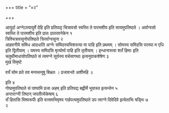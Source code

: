 +++
title = "०२"

+++
 

आयुर्दा अग्नेऽस्यायुर्मे देहि इति प्रतिपद्य चित्रावसो स्वस्ति ते पारमशीय
इति सायमुपतिष्ठते । अर्वाग्वसो स्वस्ति ते पारमशीय इति प्रातः
प्रातरवनेकेन १   
त्रिश्चित्रावसुनोपतिष्ठते
त्रिरर्वाग्वसुना २   
आहवनीये समिध आदधाति अग्नेः
समिदस्यभिशस्त्या मा पाहि इति प्रथमम् । सोमस्य
समिदसि परस्पा म एधि इति द्वितीयाम् । यमस्य समिदसि मृत्योर्मा
पाहि इति तृतीयाम् । इन्धानास्त्वा शतँ हिमाः इति
चतुर्थीमाधायोपतिष्ठते सं
त्वमग्ने सूर्यस्य वर्चसागथाः इत्यनुवाकशेषेण ३  
मुखं विमृष्टे

वयँ सोम व्रते तव मनस्तनूषु बिभ्रतः । प्रजावन्तो अशीमहि ॥

इति ४  
गोष्ठमुपतिष्ठते सं पश्यामि प्रजा अहम् इति प्रतिपद्य बह्वीर्मे
भूयास्त इत्यन्तेन ५  
अन्तराग्नी तिष्ठन् जपतीत्येकेषाम् ६  
सँ
हितासि विश्वरूपीः इति वत्समभिमृश्य गार्हपत्यमुपतिष्ठते उप
त्वाग्ने दिवेदिवे इत्येताभिः षड्भिः ७  
२
